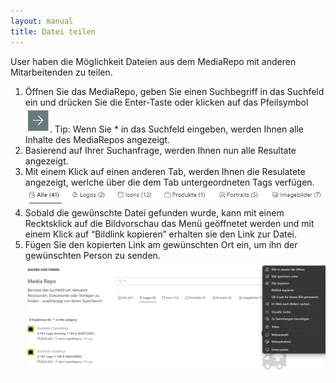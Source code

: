```yaml
---
layout: manual
title: Datei teilen
---
```


User haben die Möglichkeit Dateien aus dem MediaRepo mit anderen Mitarbeitenden zu teilen.
1. Öffnen Sie das MediaRepo, geben Sie einen Suchbegriff in das Suchfeld ein und drücken Sie die Enter-Taste oder klicken auf das Pfeilsymbol ![Pfeilsymbol](/docs/assets/images/beeConnect/beeConnect-MediaRepo-Pfeilsymbol.png).
Tip: Wenn Sie * in das Suchfeld eingeben, werden Ihnen alle Inhalte des MediaRepos angezeigt.
2. Basierend auf Ihrer Suchanfrage, werden Ihnen nun alle Resultate angezeigt.
3. Mit einem Klick auf einen anderen Tab, werden Ihnen die Resulatete angezeigt, werlche über die dem Tab untergeordneten Tags verfügen.
![Tabs](/docs/assets/images/beeConnect/beeConnect-MediaRepo-Tabs.png)
4. Sobald die gewünschte Datei gefunden wurde, kann mit einem Recktsklick auf die Bildvorschau das Menü geöffnetet werden und mit einem Klick auf “Bildlink kopieren” erhalten sie den Link zur Datei.
5. Fügen Sie den kopierten Link am gewünschten Ort ein, um ihn der gewünschten Person zu senden.
![Bild herunterladen oder kopieren](/docs/assets/images/beeConnect/beeConnect-MediaRepo-herunterladen.png)